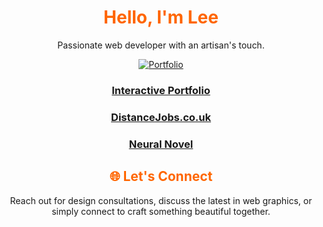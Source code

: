 <div align="center">

# <span style="color: #ff6600;">Hello, I'm Lee</span>

Passionate web developer with an artisan's touch.

[![Portfolio](https://img.shields.io/badge/-Portfolio-black?style=flat-square&logo=web)](https://leejackson.info/)

### [Interactive Portfolio](https://leejackson.info/)
### [DistanceJobs.co.uk](https://www.distancejobs.co.uk/) 
### [Neural Novel](https://neuralnovel.com/)



## <span style="color: #ff6600;">🌐 Let's Connect</span>

Reach out for design consultations, discuss the latest in web graphics, or simply connect to craft something beautiful together.

</div>
